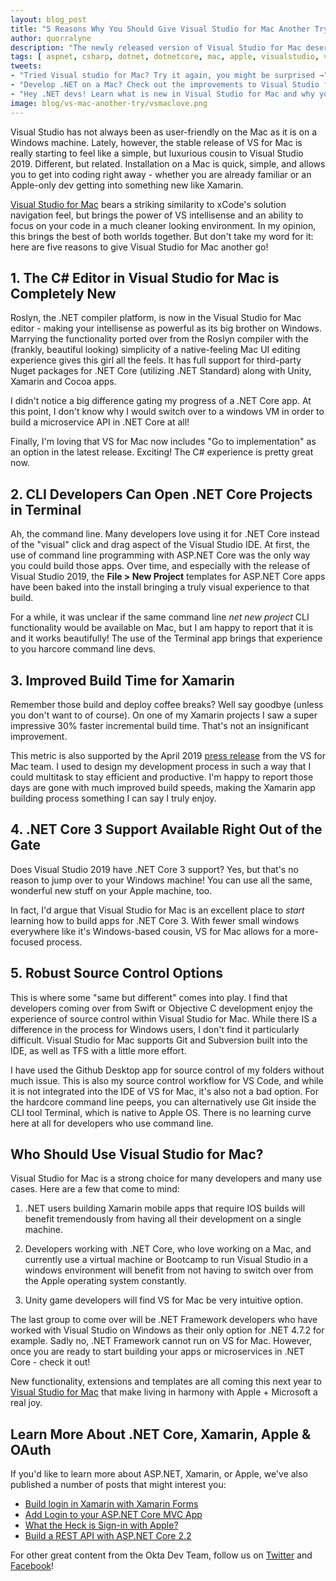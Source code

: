 ```yaml
---
layout: blog_post
title: "5 Reasons Why You Should Give Visual Studio for Mac Another Try"
author: quorralyne
description: "The newly released version of Visual Studio for Mac deserves the attention of any .NET, JS or mobile developer. Check out the features Microsoft has worked hard to bring to the community that uses Macs."
tags: [ aspnet, csharp, dotnet, dotnetcore, mac, apple, visualstudio, vsformac, visualstudioformac ]
tweets:
- "Tried Visual studio for Mac? Try it again, you might be surprised →"
- "Develop .NET on a Mac? Check out the improvements to Visual Studio for Mac! →"
- "Hey .NET devs! Learn what is new in Visual Studio for Mac and why you should try it →"
image: blog/vs-mac-another-try/vsmaclove.png
---
```

Visual Studio has not always been as user-friendly on the Mac as it is on a Windows machine. Lately, however, the stable release of VS for Mac is really starting to feel like a simple, but luxurious cousin to Visual Studio 2019. Different, but related. Installation on a Mac is quick, simple, and allows you to get into coding right away - whether you are already familiar or an Apple-only dev getting into something new like Xamarin. 

[Visual Studio for Mac](https://visualstudio.microsoft.com/vs/mac/) bears a striking similarity to xCode's solution navigation feel, but brings the power of VS intellisense and an ability to focus on your code in a much cleaner looking environment. In my opinion, this brings the best of both worlds together. But don't take my word for it: here are five reasons to give Visual Studio for Mac another go!

## 1. The C# Editor in Visual Studio for Mac is Completely New

Roslyn, the .NET compiler platform, is now in the Visual Studio for Mac editor - making your intellisense as powerful as its big brother on Windows. Marrying the functionality ported over from the Roslyn compiler with the (frankly, beautiful looking) simplicity of a native-feeling Mac UI editing experience gives this girl all the feels. It has full support for third-party Nuget packages for .NET Core (utilizing .NET Standard) along with Unity, Xamarin and Cocoa apps. 

I didn't notice a big difference gating my progress of a .NET Core app. At this point, I don't know why I would switch over to a windows VM in order to build a microservice API in .NET Core at all! 

Finally, I'm loving that VS for Mac now includes "Go to implementation" as an option in the latest release. Exciting! The C# experience is pretty great now.

## 2. CLI Developers Can Open .NET Core Projects in Terminal

Ah, the command line. Many developers love using it for .NET Core instead of the "visual" click and drag aspect of the Visual Studio IDE. At first, the use of command line programming with ASP.NET Core was the only way you could build those apps. Over time, and especially with the release of Visual Studio 2019, the **File > New Project** templates for ASP.NET Core apps have been baked into the install bringing a truly visual experience to that build. 

For a while, it was unclear if the same command line *net new project* CLI functionality would be available on Mac, but I am happy to report that it is and it works beautifully! The use of the Terminal app brings that experience to you harcore command line devs.

## 3. Improved Build Time for Xamarin

Remember those build and deploy coffee breaks? Well say goodbye (unless you don't want to of course). On one of my Xamarin projects I saw a super impressive 30% faster incremental build time. That's not an insignificant improvement. 

This metric is also supported by the April 2019 [press release](https://devblogs.microsoft.com/visualstudio/visual-studio-2019-for-mac-is-now-available/) from the VS for Mac team. I used to design my development process in such a way that I could multitask to stay efficient and productive. I'm happy to report those days are gone with much improved build speeds, making the Xamarin app building process something I can say I truly enjoy.

## 4. .NET Core 3 Support Available Right Out of the Gate

Does Visual Studio 2019 have .NET Core 3 support? Yes, but that's no reason to jump over to your Windows machine! You can use all the same, wonderful new stuff on your Apple machine, too. 

In fact, I'd argue that Visual Studio for Mac is an excellent place to *start* learning how to build apps for .NET Core 3. With fewer small windows everywhere like it's Windows-based cousin, VS for Mac allows for a more-focused process.
## 5. Robust Source Control Options

This is where some "same but different" comes into play. I find that developers coming over from Swift or Objective C development enjoy the experience of source control within Visual Studio for Mac. While there IS a difference in the process for Windows users, I don't find it particularly difficult. Visual Studio for Mac supports Git and Subversion built into the IDE, as well as TFS with a little more effort.

I have used the Github Desktop app for source control of my folders without much issue. This is also my source control workflow for VS Code, and while it is not integrated into the IDE of VS for Mac, it's also not a bad option. For the hardcore command line peeps, you can alternatively use Git inside the CLI tool Terminal, which is native to Apple OS. There is no learning curve here at all for developers who use command line.

## Who Should Use Visual Studio for Mac?

Visual Studio for Mac is a strong choice for many developers and many use cases. Here are a few that come to mind:

1. .NET users building Xamarin mobile apps that require IOS builds will benefit tremendously from having all their development on a single machine. 

2. Developers working with .NET Core, who love working on a Mac, and currently use a virtual machine or Bootcamp to run Visual Studio in a windows environment will benefit from not having to switch over from the Apple operating system constantly. 

3. Unity game developers will find VS for Mac be very intuitive option.

The last group to come over will be .NET Framework developers who have worked with Visual Studio on Windows as their only option for .NET 4.7.2 for example. Sadly no, .NET Framework cannot run on VS for Mac. However, once you are ready to start building your apps or microservices in .NET Core - check it out! 

New functionality, extensions and templates are all coming this next year to [Visual Studio for Mac](https://visualstudio.microsoft.com/vs/mac/) that make living in harmony with Apple + Microsoft a real joy.

## Learn More About .NET Core, Xamarin, Apple & OAuth

If you'd like to learn more about ASP.NET, Xamarin, or Apple, we've also published a number of posts that might interest you:

* [Build login in Xamarin with Xamarin Forms](https://developer.okta.com/blog/2019/06/11/build-login-in-xamarin-with-xamarin-forms)
* [Add Login to your ASP.NET Core MVC App](https://developer.okta.com/blog/2018/10/29/add-login-to-you-aspnetcore-app)
* [What the Heck is Sign-in with Apple?](https://developer.okta.com/blog/2019/06/04/what-the-heck-is-sign-in-with-apple)
* [Build a REST API with ASP.NET Core 2.2](https://developer.okta.com/blog/2019/04/10/build-rest-api-with-aspnetcore)

For other great content from the Okta Dev Team, follow us on [Twitter](https://twitter.com/oktadev) and [Facebook](https://www.facebook.com/oktadevelopers)!